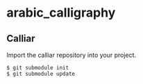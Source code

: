 # arabic_calligraphy


## Calliar
Import the calliar repository into your project.

```
$ git submodule init
$ git submodule update
```
